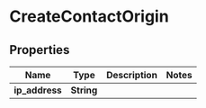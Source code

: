 
# CreateContactOrigin

## Properties
Name | Type | Description | Notes
------------ | ------------- | ------------- | -------------
**ip_address** | **String** |  | 



